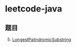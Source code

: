 # leetcode-java

## 题目
5. [LongestPalindromicSubstring](https://github.com/iswuxue/leetcode-java/blob/master/LongestPalindromicSubstring.md)
